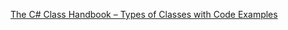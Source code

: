 
[The C# Class Handbook – Types of Classes with Code Examples](https://www.freecodecamp.org/news/classes-in-c-sharp-handbook-with-examples/)
